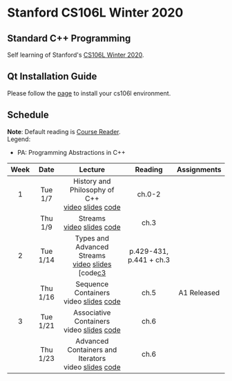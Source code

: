 # Stanford CS106L Winter 2020
## Standard C++ Programming

Self learning of Stanford's [CS106L Winter 2020][win20].


## Qt Installation Guide

Please follow the [page][qt-guide] to install your cs106l environment.


## Schedule

**Note**: Default reading is [Course Reader][cr].   
Legend:      
* PA: Programming Abstractions in C++    

| Week | Date | Lecture | Reading | Assignments |
| :--: | :--: | :-----: | :-----: | :---------: |
| 1 | Tue 1/7  | History and Philosophy of C++<br>[video][v1] [slides][l1] [code][c1] | ch.0-2 |  |
|   | Thu 1/9  | Streams<br>[video][v2] [slides][l2] [code][c2] | ch.3   |  |
| 2 | Tue 1/14 | Types and Advanced Streams<br>[video][v3] [slides][l3] [code[c3] | p.429-431, p.441 + ch.3 |  |
|   | Thu 1/16 | Sequence Containers<br>video [slides][l4] [code][c4] | ch.5 | A1 Released |
| 3 | Tue 1/21 | Associative Containers<br>video [slides][l5] [code][c5] | ch.6 |  |
|   | Thu 1/23 | Advanced Containers and Iterators<br>video [slides][l6] [code][c6] | ch.6 |  |


[win20]: https://web.stanford.edu/class/archive/cs/cs106l/cs106l.1204/
[qt-guide]: https://web.stanford.edu/dept/cs_edu/resources/qt/
[cr]: https://web.stanford.edu/class/archive/cs/cs106l/cs106l.1204/handouts/course_reader.pdf
[guide]: https://web.stanford.edu/class/archive/cs/cs106l/cs106l.1204/handouts/guide.pdf

[v1]: https://www.youtube.com/watch?v=kAnH9XLxNNo&list=PLCgD3ws8aVdqxRtKN_skFumh9fV83WEaA&index=2
[v2]: https://www.youtube.com/watch?v=Wq17QrQTAic&list=PLCgD3ws8aVdqxRtKN_skFumh9fV83WEaA&index=1
[v3]: https://www.youtube.com/watch?v=dtNabKy9hko&list=PLCgD3ws8aVdqxRtKN_skFumh9fV83WEaA&index=4

[l1]: https://web.stanford.edu/class/archive/cs/cs106l/cs106l.1204/lectures/intro/intro.pdf
[l2]: https://web.stanford.edu/class/archive/cs/cs106l/cs106l.1204/lectures/streams/streams.pdf
[l3]: https://web.stanford.edu/class/archive/cs/cs106l/cs106l.1204/lectures/types/types.pdf
[l4]: https://web.stanford.edu/class/archive/cs/cs106l/cs106l.1204/lectures/sequence_containers/3-Sequence%20Containers.pdf
[l5]: https://web.stanford.edu/class/archive/cs/cs106l/cs106l.1204/lectures/4_associative_containers/4_associative_containers.pdf
[l6]: https://web.stanford.edu/class/archive/cs/cs106l/cs106l.1204/lectures/5_advanced_containers_iterators/5_advanced_containers_iterators.pdf

[c1]: https://web.stanford.edu/class/archive/cs/cs106l/cs106l.1204/lectures/intro/intro-code.zip
[c2]: https://web.stanford.edu/class/archive/cs/cs106l/cs106l.1204/lectures/streams/streams-code.zip
[c3]: https://web.stanford.edu/class/archive/cs/cs106l/cs106l.1204/lectures/types/types-code.zip
[c4]: https://web.stanford.edu/class/archive/cs/cs106l/cs106l.1204/lectures/sequence_containers/lecture3-sequence.zip
[c5]: https://web.stanford.edu/class/archive/cs/cs106l/cs106l.1204/lectures/4_associative_containers/4_associative_containers.zip
[c6]: https://web.stanford.edu/class/archive/cs/cs106l/cs106l.1204/lectures/5_advanced_containers_iterators/5_advanced_containers_iterators.zip
